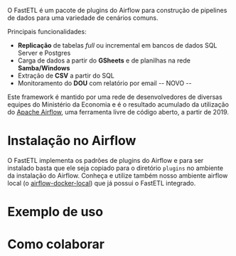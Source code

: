 O FastETL é um pacote de plugins do Airflow para construção de pipelines de dados para uma variedade de cenários comuns.

Principais funcionalidades:
* **Replicação** de tabelas *full* ou incremental em bancos de dados SQL Server e Postgres
* Carga de dados a partir do **GSheets** e de planilhas na rede **Samba/Windows**
* Extração de **CSV** a partir do SQL
* Monitoramento do **DOU** com relatório por email -- NOVO --

<!-- Contar a história da origem do FastETL -->
Este framework é mantido por uma rede de desenvolvedores de diversas equipes do Ministério da Economia e é o resultado acumulado da utilização do [Apache Airflow](https://airflow.apache.org/), uma ferramenta livre de código aberto, a partir de 2019.

# Instalação no Airflow

O FastETL implementa os padrões de plugins do Airflow e para ser instalado basta que ele seja copiado para o diretório `plugins` no ambiente da instalação do Airflow. Conheça e utilize também nosso ambiente airflow local (o [airflow-docker-local](https://github.com/economiagovbr/airflow-docker-local/)) que já possui o FastETL integrado.

# Exemplo de uso

# Como colaborar